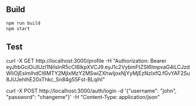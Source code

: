 ## Build
```sh
npm run build
npm start
```

## Test

curl -X GET http://localhost:3000/profile -H "Authorization: Bearer eyJhbGciOiJIUzI1NiIsInR5cCI6IkpXVCJ9.eyJ1c2VybmFtZSI6ImpvaG4iLCJzdWIiOjEsImlhdCI6MTY2MjIxMzY2MSwiZXhwIjoxNjYyMjEzNzIxfQ.fGvYAF2Su8JUJehIhE20xThkc_Sn84g55Fst-BLqihI"

curl -X POST http://localhost:3000/auth/login -d '{"username": "john", "password": "changeme"}' -H "Content-Type: application/json"

